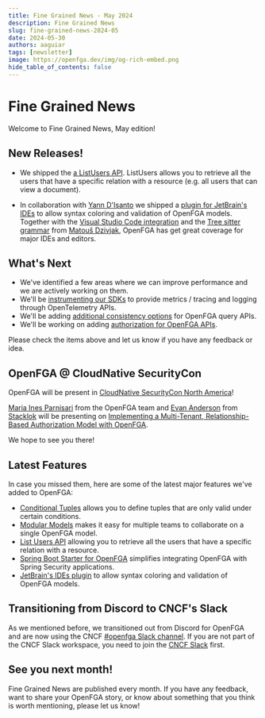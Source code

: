 ```yaml
---
title: Fine Grained News - May 2024
description: Fine Grained News
slug: fine-grained-news-2024-05
date: 2024-05-30
authors: aaguiar
tags: [newsletter]
image: https://openfga.dev/img/og-rich-embed.png
hide_table_of_contents: false
---
```

# Fine Grained News

Welcome to Fine Grained News, May edition!

## New Releases!

- We shipped the [a ListUsers API](https://openfga.dev/blog/list-users-announcement). ListUsers allows you to retrieve all the users that have a specific relation with a resource (e.g. all users that can view a document).

- In collaboration with [Yann D'Isanto](https://github.com/yann-disanto) we shipped a [plugin for JetBrain's IDEs](https://plugins.jetbrains.com/plugin/24394-openfga) to allow syntax coloring and validation of OpenFGA models. Together with the [Visual Studio Code integration](https://marketplace.visualstudio.com/items?itemName=openfga.openfga-vscode) and the [Tree sitter grammar](https://github.com/matoous/tree-sitter-fga) from [Matouš Dzivjak](https://github.com/matoous/), OpenFGA has get great coverage for major IDEs and editors.

## What's Next

- We've identified a few areas where we can improve performance and we are actively working on them.
- We'll be [instrumenting our SDKs](https://github.com/openfga/roadmap/issues/41) to provide metrics / tracing and logging through OpenTelemetry APIs.
- We'll be adding [additional consistency options](https://github.com/openfga/roadmap/issues/54) for OpenFGA query APIs.
- We'll be working on adding [authorization for OpenFGA APIs](https://github.com/openfga/roadmap/issues/30).

Please check the items above and let us know if you have any feedback or idea.

## OpenFGA @ CloudNative SecurityCon

OpenFGA will be present in [CloudNative SecurityCon North America](https://events.linuxfoundation.org/cloudnativesecuritycon-north-america/)! 

[Maria Ines Parnisari](https://github.com/miparnisari) from the OpenFGA team and [Evan Anderson](https://github.com/evankanderson) from [Stacklok](https://stacklok.com/) will be presenting on [Implementing a Multi-Tenant, Relationship-Based Authorization Model with OpenFGA](
https://cloudnativesecurityconna24.sched.com/event/1dCVn/implementing-a-multi-tenant-relationship-based-authorization-model-with-openfga-evan-anderson-stacklok-maria-ines-parnisari-okta). 

We hope to see you there!

## Latest Features

In case you missed them, here are some of the latest major features we've added to OpenFGA:

- [Conditional Tuples](https://openfga.dev/blog/conditional-tuples-announcement) allows you to define tuples that are only valid under certain conditions.
- [Modular Models](https://openfga.dev/blog/modular-models-announcement) makes it easy for multiple teams to collaborate on a single OpenFGA model.
- [List Users API](https://openfga.dev/blog/list-users-announcement) allowing you to retrieve all the users that have a specific relation with a resource.
- [Spring Boot Starter for OpenFGA](https://github.com/openfga/spring-boot-starter) simplifies integrating OpenFGA with Spring Security applications.
- [JetBrain's IDEs plugin](https://plugins.jetbrains.com/plugin/24394-openfga) to allow syntax coloring and validation of OpenFGA models.

## Transitioning from Discord to CNCF's Slack

As we mentioned before, we transitioned out from Discord for OpenFGA and are now using the CNCF [#openfga Slack channel](https://cloud-native.slack.com/archives/C06G1NNH47N). If you are not part of the CNCF Slack workspace, you need to join the [CNCF Slack](https://slack.cncf.io) first.

## See you next month!

Fine Grained News are published every month. If you have any feedback, want to share your OpenFGA story, or know about something that you think is worth mentioning, please let us know!
